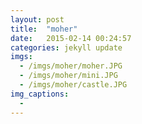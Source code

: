 ```yaml
---
layout: post
title:  "moher"
date:   2015-02-14 00:24:57
categories: jekyll update
imgs:
  - /imgs/moher/moher.JPG
  - /imgs/moher/mini.JPG
  - /imgs/moher/castle.JPG
img_captions:
  -
---
```

